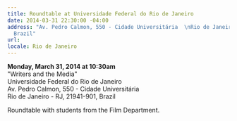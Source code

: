 ```yaml
---
title: Roundtable at Universidade Federal do Rio de Janeiro
date: 2014-03-31 22:30:00 -04:00
address: "Av. Pedro Calmon, 550 - Cidade Universitária  \nRio de Janeiro - RJ, 21941-901,
  Brazil"
url: 
locale: Rio de Janeiro
---
```


**Monday, March 31, 2014 at 10:30am**  
"Writers and the Media"  
Universidade Federal do Rio de Janeiro   
Av. Pedro Calmon, 550 - Cidade Universitária  
Rio de Janeiro - RJ, 21941-901, Brazil  

Roundtable with students from the Film Department.
